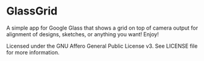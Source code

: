 GlassGrid
=========

A simple app for Google Glass that shows a grid on top of camera output for alignment of designs, sketches, or anything you want! Enjoy!


Licensed under the GNU Affero General Public License v3. See LICENSE file for more information.
